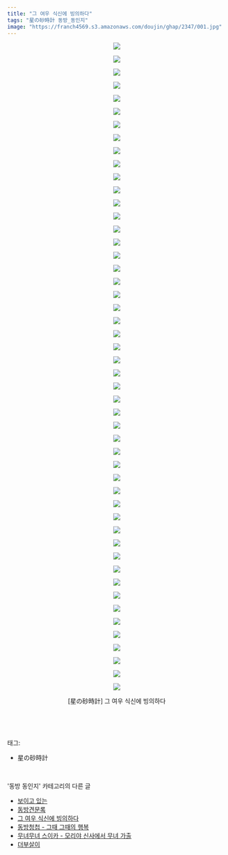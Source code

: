 ```yaml
---
title: "그 여우 식신에 빙의하다"
tags: "星の砂時計 동방_동인지"
image: "https://franch4569.s3.amazonaws.com/doujin/ghap/2347/001.jpg"
---
```

<div class="article">
<p style="text-align: center; clear: none; float: none;"><img src="{{ site.imgserver2 }}/ghap/2347/001.jpg"/></p>
<p style="text-align: center; clear: none; float: none;"><img src="{{ site.imgserver2 }}/ghap/2347/002.jpg"/></p>
<p style="text-align: center; clear: none; float: none;"><img src="{{ site.imgserver2 }}/ghap/2347/003.jpg"/></p>
<p style="text-align: center; clear: none; float: none;"><img src="{{ site.imgserver2 }}/ghap/2347/004.jpg"/></p>
<p style="text-align: center; clear: none; float: none;"><img src="{{ site.imgserver2 }}/ghap/2347/005.jpg"/></p>
<p style="text-align: center; clear: none; float: none;"><img src="{{ site.imgserver2 }}/ghap/2347/006.jpg"/></p>
<p style="text-align: center; clear: none; float: none;"><img src="{{ site.imgserver2 }}/ghap/2347/007.jpg"/></p>
<p style="text-align: center; clear: none; float: none;"><img src="{{ site.imgserver2 }}/ghap/2347/008.jpg"/></p>
<p style="text-align: center; clear: none; float: none;"><img src="{{ site.imgserver2 }}/ghap/2347/009.jpg"/></p>
<p style="text-align: center; clear: none; float: none;"><img src="{{ site.imgserver2 }}/ghap/2347/010.jpg"/></p>
<p style="text-align: center; clear: none; float: none;"><img src="{{ site.imgserver2 }}/ghap/2347/011.jpg"/></p>
<p style="text-align: center; clear: none; float: none;"><img src="{{ site.imgserver2 }}/ghap/2347/012.jpg"/></p>
<p style="text-align: center; clear: none; float: none;"><img src="{{ site.imgserver2 }}/ghap/2347/013.jpg"/></p>
<p style="text-align: center; clear: none; float: none;"><img src="{{ site.imgserver2 }}/ghap/2347/014.jpg"/></p>
<p style="text-align: center; clear: none; float: none;"><img src="{{ site.imgserver2 }}/ghap/2347/015.jpg"/></p>
<p style="text-align: center; clear: none; float: none;"><img src="{{ site.imgserver2 }}/ghap/2347/016.jpg"/></p>
<p style="text-align: center; clear: none; float: none;"><img src="{{ site.imgserver2 }}/ghap/2347/017.jpg"/></p>
<p style="text-align: center; clear: none; float: none;"><img src="{{ site.imgserver2 }}/ghap/2347/018.jpg"/></p>
<p style="text-align: center; clear: none; float: none;"><img src="{{ site.imgserver2 }}/ghap/2347/019.jpg"/></p>
<p style="text-align: center; clear: none; float: none;"><img src="{{ site.imgserver2 }}/ghap/2347/020.jpg"/></p>
<p style="text-align: center; clear: none; float: none;"><img src="{{ site.imgserver2 }}/ghap/2347/021.jpg"/></p>
<p style="text-align: center; clear: none; float: none;"><img src="{{ site.imgserver2 }}/ghap/2347/022.jpg"/></p>
<p style="text-align: center; clear: none; float: none;"><img src="{{ site.imgserver2 }}/ghap/2347/023.jpg"/></p>
<p style="text-align: center; clear: none; float: none;"><img src="{{ site.imgserver2 }}/ghap/2347/024.jpg"/></p>
<p style="text-align: center; clear: none; float: none;"><img src="{{ site.imgserver2 }}/ghap/2347/025.jpg"/></p>
<p style="text-align: center; clear: none; float: none;"><img src="{{ site.imgserver2 }}/ghap/2347/026.jpg"/></p>
<p style="text-align: center; clear: none; float: none;"><img src="{{ site.imgserver2 }}/ghap/2347/027.jpg"/></p>
<p style="text-align: center; clear: none; float: none;"><img src="{{ site.imgserver2 }}/ghap/2347/028.jpg"/></p>
<p style="text-align: center; clear: none; float: none;"><img src="{{ site.imgserver2 }}/ghap/2347/029.jpg"/></p>
<p style="text-align: center; clear: none; float: none;"><img src="{{ site.imgserver2 }}/ghap/2347/030.jpg"/></p>
<p style="text-align: center; clear: none; float: none;"><img src="{{ site.imgserver2 }}/ghap/2347/031.jpg"/></p>
<p style="text-align: center; clear: none; float: none;"><img src="{{ site.imgserver2 }}/ghap/2347/032.jpg"/></p>
<p style="text-align: center; clear: none; float: none;"><img src="{{ site.imgserver2 }}/ghap/2347/033.jpg"/></p>
<p style="text-align: center; clear: none; float: none;"><img src="{{ site.imgserver2 }}/ghap/2347/034.jpg"/></p>
<p style="text-align: center; clear: none; float: none;"><img src="{{ site.imgserver2 }}/ghap/2347/035.jpg"/></p>
<p style="text-align: center; clear: none; float: none;"><img src="{{ site.imgserver2 }}/ghap/2347/036.jpg"/></p>
<p style="text-align: center; clear: none; float: none;"><img src="{{ site.imgserver2 }}/ghap/2347/037.jpg"/></p>
<p style="text-align: center; clear: none; float: none;"><img src="{{ site.imgserver2 }}/ghap/2347/038.jpg"/></p>
<p style="text-align: center; clear: none; float: none;"><img src="{{ site.imgserver2 }}/ghap/2347/039.jpg"/></p>
<p style="text-align: center; clear: none; float: none;"><img src="{{ site.imgserver2 }}/ghap/2347/040.jpg"/></p>
<p style="text-align: center; clear: none; float: none;"><img src="{{ site.imgserver2 }}/ghap/2347/041.jpg"/></p>
<p style="text-align: center; clear: none; float: none;"><img src="{{ site.imgserver2 }}/ghap/2347/042.jpg"/></p>
<p style="text-align: center; clear: none; float: none;"><img src="{{ site.imgserver2 }}/ghap/2347/043.jpg"/></p>
<p style="text-align: center; clear: none; float: none;"><img src="{{ site.imgserver2 }}/ghap/2347/044.jpg"/></p>
<p style="text-align: center; clear: none; float: none;"><img src="{{ site.imgserver2 }}/ghap/2347/045.jpg"/></p>
<p style="text-align: center; clear: none; float: none;"><img src="{{ site.imgserver2 }}/ghap/2347/046.jpg"/></p>
<p style="text-align: center; clear: none; float: none;"><img src="{{ site.imgserver2 }}/ghap/2347/047.jpg"/></p>
<p style="text-align: center; clear: none; float: none;"><img src="{{ site.imgserver2 }}/ghap/2347/048.jpg"/></p>
<p style="text-align: center; clear: none; float: none;"><img src="{{ site.imgserver2 }}/ghap/2347/049.jpg"/></p>
<p style="text-align: center; clear: none; float: none;"><img src="{{ site.imgserver2 }}/ghap/2347/050.jpg"/></p>
<p style="text-align: center; clear: none; float: none;">[星の砂時計] 그 여우 식신에 빙의하다</p>
<p><br/></p>
</div><br/>
<div class="tagTrail">
<p>태그: </p>
<ul>
<li>星の砂時計</li>
</ul>
</div><br/>
<div class="another">
<p>'동방 동인지' 카테고리의 다른 글</p>
<ul>
<li><a href="/ghap_2351">보이고 있는</a></li>
<li><a href="/ghap_2350">동방견문록</a></li>
<li><a href="/ghap_2347">그 여우 식신에 빙의하다</a></li>
<li><a href="/ghap_2346">동방청첩 - 그때 그때의 행복</a></li>
<li><a href="/ghap_2345">무녀무녀 스이카 - 모리야 신사에서 무녀 가출</a></li>
<li><a href="/ghap_2344">더부살이</a></li>
</ul>
</div><br/>
<div class="cb_module cb_fluid">
<div class="cb_wrt cb_profile">
</div><!-- commentList close -->
</div><br/>
